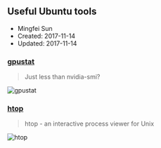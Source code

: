 ## Useful Ubuntu tools
* Mingfei Sun
* Created: 2017-11-14
* Updated: 2017-11-14

### [gpustat](https://github.com/wookayin/gpustat)
> Just less than nvidia-smi?

![gpustat](https://github.com/wookayin/gpustat/blob/master/screenshot.png)

### [htop](http://hisham.hm/htop/)
> htop - an interactive process viewer for Unix

![htop](http://hisham.hm/htop/htop-logo.png)
